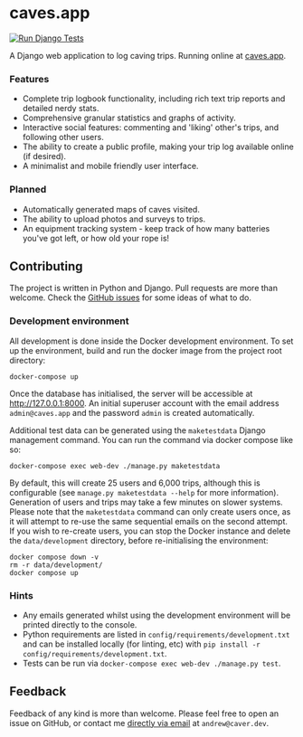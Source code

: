 # caves.app
[![Run Django Tests](https://github.com/anorthall/caves.app/actions/workflows/run-tests.yaml/badge.svg)](https://github.com/anorthall/caves.app/actions/workflows/run-tests.yaml)

A Django web application to log caving trips. Running online at [caves.app](https://caves.app/).


### Features
- Complete trip logbook functionality, including rich text trip reports and detailed nerdy stats.
- Comprehensive granular statistics and graphs of activity.
- Interactive social features: commenting and 'liking' other's trips, and following other users.
- The ability to create a public profile, making your trip log available online (if desired).
- A minimalist and mobile friendly user interface.


### Planned
- Automatically generated maps of caves visited.
- The ability to upload photos and surveys to trips.
- An equipment tracking system - keep track of how many batteries you've got left, or how old your rope is!


## Contributing
The project is written in Python and Django. Pull requests are more than welcome. Check the [GitHub issues](https://github.com/anorthall/caves.app/issues) for some ideas of what to do.


### Development environment
All development is done inside the Docker development environment. To set up the environment, build and run the docker image from the project root directory:

```
docker-compose up
```

Once the database has initialised, the server will be accessible at http://127.0.0.1:8000. An initial superuser account with the email address `admin@caves.app` and the password `admin` is created automatically.

Additional test data can be generated using the `maketestdata` Django management command. You can run the command via docker compose like so:

```
docker-compose exec web-dev ./manage.py maketestdata
```

By default, this will create 25 users and 6,000 trips, although this is configurable (see `manage.py maketestdata --help` for more information). Generation of users and trips may take a few minutes on slower systems. Please note that the `maketestdata` command can only create users once, as it will attempt to re-use the same sequential emails on the second attempt. If you wish to re-create users, you can stop the Docker instance and delete the `data/development` directory, before re-initialising the environment:

```
docker compose down -v
rm -r data/development/
docker compose up
```

### Hints
- Any emails generated whilst using the development environment will be printed directly to the console.
- Python requirements are listed in `config/requirements/development.txt` and can be installed locally (for linting, etc) with `pip install -r config/requirements/development.txt`.
- Tests can be run via `docker-compose exec web-dev ./manage.py test`.


## Feedback
Feedback of any kind is more than welcome. Please feel free to open an issue on GitHub, or contact me [directly via email](mailto:andrew@caver.dev) at `andrew@caver.dev`.
